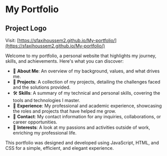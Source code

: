 # My Portfolio

## Project Logo

Visit: [https://sfaxihoussem2.github.io/My-portfolio/](https://sfaxihoussem2.github.io/My-portfolio/)

Welcome to my portfolio, a personal website that highlights my journey, skills, and achievements. Here's what you can discover:

- 👤 **About Me**: An overview of my background, values, and what drives me.  
- 💼 **Projects**: A collection of my projects, detailing the challenges faced and the solutions provided.  
- 🛠️ **Skills**: A summary of my technical and personal skills, covering the tools and technologies I master.  
- 📜 **Experience**: My professional and academic experience, showcasing the roles and projects that have helped me grow.  
- 📧 **Contact**: My contact information for any inquiries, collaborations, or career opportunities.  
- 🎯 **Interests**: A look at my passions and activities outside of work, enriching my professional life.  

This portfolio was designed and developed using JavaScript, HTML, and CSS for a simple, efficient, and elegant experience.
